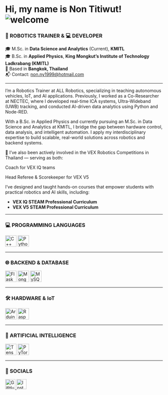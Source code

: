 Hi, my name is Non Titiwut! ![welcome](https://user-images.githubusercontent.com/18350557/176309783-0785949b-9127-417c-8b55-ab5a4333674e.gif)
===================================================================================================================================

### 🤖 ROBOTICS TRAINER & 💻 DEVELOPER  
🎓 M.Sc. in **Data Science and Analytics** (Current), **KMITL**  
🎓 B.Sc. in **Applied Physics**, **King Mongkut’s Institute of Technology Ladkrabang (KMITL)**  
📍 Based in **Bangkok, Thailand**  
📬 Contact: [non.ny1999@hotmail.com](mailto:non.ny1999@hotmail.com)

---

I’m a Robotics Trainer at ALL Robotics, specializing in teaching autonomous vehicles, IoT, and AI applications.
Previously, I worked as a Co-Researcher at NECTEC, where I developed real-time ICA systems, Ultra-Wideband (UWB) tracking, and conducted AI-driven data analytics using Python and Node-RED.

With a B.Sc. in Applied Physics and currently pursuing an M.Sc. in Data Science and Analytics at KMITL, I bridge the gap between hardware control, data analysis, and intelligent automation. I apply my interdisciplinary expertise to build scalable, real-world solutions across robotics and backend systems.

🚀 I’ve also been actively involved in the VEX Robotics Competitions in Thailand — serving as both:

Coach for VEX IQ teams

Head Referee & Scorekeeper for VEX V5

I’ve designed and taught hands-on courses that empower students with practical robotics and AI skills, including:
- **VEX IQ STEAM Professional Curriculum**
- **VEX V5 STEAM Professional Curriculum**
---

### 💻 PROGRAMMING LANGUAGES
<p align="left">
  <a href="https://docs.microsoft.com/en-us/cpp/?view=msvc-170" target="_blank"><img src="https://raw.githubusercontent.com/isocpp/logos/master/cpp_logo.png" width="36" height="36" alt="C++" /></a>
  <a href="https://www.python.org/" target="_blank"><img src="https://raw.githubusercontent.com/danielcranney/readme-generator/main/public/icons/skills/python-colored.svg" width="36" height="36" alt="Python" /></a>
</p>

---

### 🌐 BACKEND & DATABASE
<p align="left">
  <a href="https://flask.palletsprojects.com/en/2.0.x/" target="_blank"><img src="https://raw.githubusercontent.com/danielcranney/readme-generator/main/public/icons/skills/flask-colored.svg" width="36" height="36" alt="Flask" /></a>
  <a href="https://www.mongodb.com/" target="_blank"><img src="https://raw.githubusercontent.com/danielcranney/readme-generator/main/public/icons/skills/mongodb-colored.svg" width="36" height="36" alt="MongoDB" /></a>
  <a href="https://www.mysql.com/" target="_blank"><img src="https://raw.githubusercontent.com/danielcranney/readme-generator/main/public/icons/skills/mysql-colored.svg" width="36" height="36" alt="MySQL" /></a>
</p>

---

### 🛠️ HARDWARE & IoT
<p align="left">
  <a href="https://store.arduino.cc/" target="_blank"><img src="https://raw.githubusercontent.com/danielcranney/readme-generator/main/public/icons/skills/arduino-colored.svg" width="36" height="36" alt="Arduino" /></a>
  <a href="https://www.raspberrypi.org/" target="_blank"><img src="https://raw.githubusercontent.com/danielcranney/readme-generator/main/public/icons/skills/raspberrypi-colored.svg" width="36" height="36" alt="Raspberry Pi" /></a>
</p>

---

### 🧠 ARTIFICIAL INTELLIGENCE
<p align="left">
  <a href="https://www.tensorflow.org/" target="_blank"><img src="https://raw.githubusercontent.com/danielcranney/readme-generator/main/public/icons/skills/tensorflow-colored.svg" width="36" height="36" alt="TensorFlow" /></a>
  <a href="https://pytorch.org/" target="_blank"><img src="https://raw.githubusercontent.com/danielcranney/readme-generator/main/public/icons/skills/pytorch-colored.svg" width="36" height="36" alt="PyTorch" /></a>
</p>

---

### 🔗 SOCIALS
<p align="left">
  <a href="https://www.github.com/jarvisN" target="_blank">
    <img src="https://raw.githubusercontent.com/danielcranney/readme-generator/main/public/icons/socials/github.svg" width="32" height="32" alt="GitHub" />
  </a>
  <a href="https://www.instagram.com/jarvis_non" target="_blank">
    <img src="https://raw.githubusercontent.com/danielcranney/readme-generator/main/public/icons/socials/instagram.svg" width="32" height="32" alt="Instagram" />
  </a>
</p>
